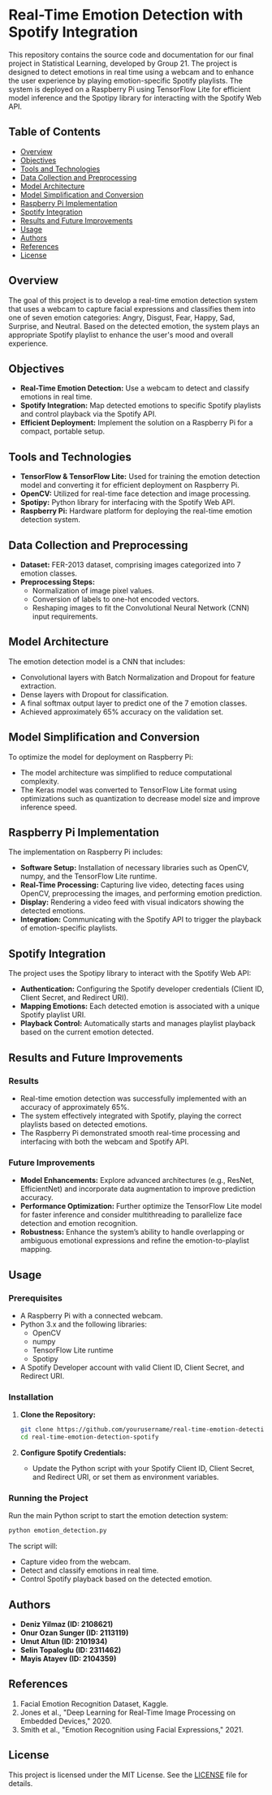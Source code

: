# Real-Time Emotion Detection with Spotify Integration

This repository contains the source code and documentation for our final project in Statistical Learning, developed by Group 21. The project is designed to detect emotions in real time using a webcam and to enhance the user experience by playing emotion-specific Spotify playlists. The system is deployed on a Raspberry Pi using TensorFlow Lite for efficient model inference and the Spotipy library for interacting with the Spotify Web API.

## Table of Contents

- [Overview](#overview)
- [Objectives](#objectives)
- [Tools and Technologies](#tools-and-technologies)
- [Data Collection and Preprocessing](#data-collection-and-preprocessing)
- [Model Architecture](#model-architecture)
- [Model Simplification and Conversion](#model-simplification-and-conversion)
- [Raspberry Pi Implementation](#raspberry-pi-implementation)
- [Spotify Integration](#spotify-integration)
- [Results and Future Improvements](#results-and-future-improvements)
- [Usage](#usage)
- [Authors](#authors)
- [References](#references)
- [License](#license)

## Overview

The goal of this project is to develop a real-time emotion detection system that uses a webcam to capture facial expressions and classifies them into one of seven emotion categories: Angry, Disgust, Fear, Happy, Sad, Surprise, and Neutral. Based on the detected emotion, the system plays an appropriate Spotify playlist to enhance the user's mood and overall experience.

## Objectives

- **Real-Time Emotion Detection:** Use a webcam to detect and classify emotions in real time.
- **Spotify Integration:** Map detected emotions to specific Spotify playlists and control playback via the Spotify API.
- **Efficient Deployment:** Implement the solution on a Raspberry Pi for a compact, portable setup.

## Tools and Technologies

- **TensorFlow & TensorFlow Lite:** Used for training the emotion detection model and converting it for efficient deployment on Raspberry Pi.
- **OpenCV:** Utilized for real-time face detection and image processing.
- **Spotipy:** Python library for interfacing with the Spotify Web API.
- **Raspberry Pi:** Hardware platform for deploying the real-time emotion detection system.

## Data Collection and Preprocessing

- **Dataset:** FER-2013 dataset, comprising images categorized into 7 emotion classes.
- **Preprocessing Steps:**
  - Normalization of image pixel values.
  - Conversion of labels to one-hot encoded vectors.
  - Reshaping images to fit the Convolutional Neural Network (CNN) input requirements.

## Model Architecture

The emotion detection model is a CNN that includes:
- Convolutional layers with Batch Normalization and Dropout for feature extraction.
- Dense layers with Dropout for classification.
- A final softmax output layer to predict one of the 7 emotion classes.
- Achieved approximately 65% accuracy on the validation set.

## Model Simplification and Conversion

To optimize the model for deployment on Raspberry Pi:
- The model architecture was simplified to reduce computational complexity.
- The Keras model was converted to TensorFlow Lite format using optimizations such as quantization to decrease model size and improve inference speed.

## Raspberry Pi Implementation

The implementation on Raspberry Pi includes:
- **Software Setup:** Installation of necessary libraries such as OpenCV, numpy, and the TensorFlow Lite runtime.
- **Real-Time Processing:** Capturing live video, detecting faces using OpenCV, preprocessing the images, and performing emotion prediction.
- **Display:** Rendering a video feed with visual indicators showing the detected emotions.
- **Integration:** Communicating with the Spotify API to trigger the playback of emotion-specific playlists.

## Spotify Integration

The project uses the Spotipy library to interact with the Spotify Web API:
- **Authentication:** Configuring the Spotify developer credentials (Client ID, Client Secret, and Redirect URI).
- **Mapping Emotions:** Each detected emotion is associated with a unique Spotify playlist URI.
- **Playback Control:** Automatically starts and manages playlist playback based on the current emotion detected.

## Results and Future Improvements

### Results
- Real-time emotion detection was successfully implemented with an accuracy of approximately 65%.
- The system effectively integrated with Spotify, playing the correct playlists based on detected emotions.
- The Raspberry Pi demonstrated smooth real-time processing and interfacing with both the webcam and Spotify API.

### Future Improvements
- **Model Enhancements:** Explore advanced architectures (e.g., ResNet, EfficientNet) and incorporate data augmentation to improve prediction accuracy.
- **Performance Optimization:** Further optimize the TensorFlow Lite model for faster inference and consider multithreading to parallelize face detection and emotion recognition.
- **Robustness:** Enhance the system’s ability to handle overlapping or ambiguous emotional expressions and refine the emotion-to-playlist mapping.

## Usage

### Prerequisites
- A Raspberry Pi with a connected webcam.
- Python 3.x and the following libraries:
  - OpenCV
  - numpy
  - TensorFlow Lite runtime
  - Spotipy
- A Spotify Developer account with valid Client ID, Client Secret, and Redirect URI.

### Installation

1. **Clone the Repository:**
   ```bash
   git clone https://github.com/yourusername/real-time-emotion-detection-spotify.git
   cd real-time-emotion-detection-spotify
   ```

2. **Configure Spotify Credentials:**
   - Update the Python script with your Spotify Client ID, Client Secret, and Redirect URI, or set them as environment variables.

### Running the Project

Run the main Python script to start the emotion detection system:
```bash
python emotion_detection.py
```
The script will:
- Capture video from the webcam.
- Detect and classify emotions in real time.
- Control Spotify playback based on the detected emotion.

## Authors

- **Deniz Yilmaz (ID: 2108621)**
- **Onur Ozan Sunger (ID: 2113119)**
- **Umut Altun (ID: 2101934)**
- **Selin Topaloglu (ID: 2311462)**
- **Mayis Atayev (ID: 2104359)**

## References

1. Facial Emotion Recognition Dataset, Kaggle.
2. Jones et al., "Deep Learning for Real-Time Image Processing on Embedded Devices," 2020.
3. Smith et al., "Emotion Recognition using Facial Expressions," 2021.

## License

This project is licensed under the MIT License. See the [LICENSE](LICENSE) file for details.
